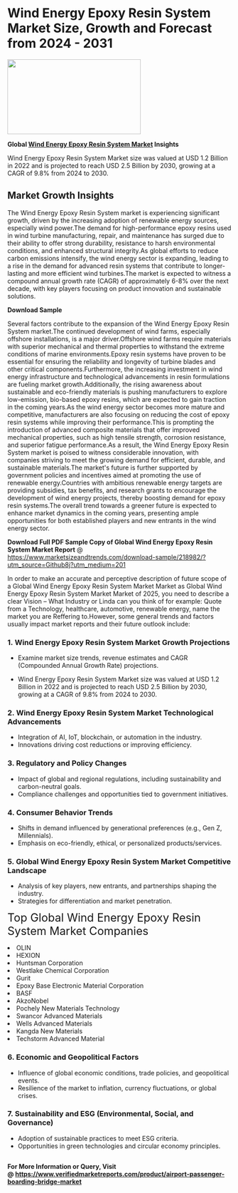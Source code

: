 <H1>Wind Energy Epoxy Resin System Market Size, Growth and Forecast from 2024 - 2031</H1><img class="aligncenter size-medium wp-image-584254" src="https://thirdeyenews.in/wp-content/uploads/2024/09/Global-Market-Research-300x168.jpeg" alt="" width="300" height="168" /><p><strong>Global&nbsp;<a href="https://www.marketsizeandtrends.com/download-sample/218982/?utm_source=Github8j?utm_medium=201">Wind Energy Epoxy Resin System Market</a> Insights</strong></p><p>Wind Energy Epoxy Resin System Market size was valued at USD 1.2 Billion in 2022 and is projected to reach USD 2.5 Billion by 2030, growing at a CAGR of 9.8% from 2024 to 2030.</p><p><h2>Market Growth Insights</h2> <p>The Wind Energy Epoxy Resin System market is experiencing significant growth, driven by the increasing adoption of renewable energy sources, especially wind power.The demand for high-performance epoxy resins used in wind turbine manufacturing, repair, and maintenance has surged due to their ability to offer strong durability, resistance to harsh environmental conditions, and enhanced structural integrity.As global efforts to reduce carbon emissions intensify, the wind energy sector is expanding, leading to a rise in the demand for advanced resin systems that contribute to longer-lasting and more efficient wind turbines.The market is expected to witness a compound annual growth rate (CAGR) of approximately 6-8% over the next decade, with key players focusing on product innovation and sustainable solutions.</p> <p><strong>Download Sample</strong></p> <p>Several factors contribute to the expansion of the Wind Energy Epoxy Resin System market.The continued development of wind farms, especially offshore installations, is a major driver.Offshore wind farms require materials with superior mechanical and thermal properties to withstand the extreme conditions of marine environments.Epoxy resin systems have proven to be essential for ensuring the reliability and longevity of turbine blades and other critical components.Furthermore, the increasing investment in wind energy infrastructure and technological advancements in resin formulations are fueling market growth.Additionally, the rising awareness about sustainable and eco-friendly materials is pushing manufacturers to explore low-emission, bio-based epoxy resins, which are expected to gain traction in the coming years.As the wind energy sector becomes more mature and competitive, manufacturers are also focusing on reducing the cost of epoxy resin systems while improving their performance.This is prompting the introduction of advanced composite materials that offer improved mechanical properties, such as high tensile strength, corrosion resistance, and superior fatigue performance.As a result, the Wind Energy Epoxy Resin System market is poised to witness considerable innovation, with companies striving to meet the growing demand for efficient, durable, and sustainable materials.The market's future is further supported by government policies and incentives aimed at promoting the use of renewable energy.Countries with ambitious renewable energy targets are providing subsidies, tax benefits, and research grants to encourage the development of wind energy projects, thereby boosting demand for epoxy resin systems.The overall trend towards a greener future is expected to enhance market dynamics in the coming years, presenting ample opportunities for both established players and new entrants in the wind energy sector.<p><span class=""><strong>Download Full PDF Sample Copy of Global Wind Energy Epoxy Resin System Market Report</strong> @ <a href="https://www.marketsizeandtrends.com/download-sample/218982/?utm_source=Github8j?utm_medium=201" target="_blank">https://www.marketsizeandtrends.com/download-sample/218982/?utm_source=Github8j?utm_medium=201</a></span></p><p>In order to make an accurate and perceptive description of future scope of a Global&nbsp;Wind Energy Epoxy Resin System Market Market as Global&nbsp;Wind Energy Epoxy Resin System Market Market of 2025, you need to describe a clear Vision &ndash; What Industry or Linda can you think of for example: Quote from a Technology, healthcare, automotive, renewable energy, name the market you are Reffering to.However, some general trends and factors usually impact market reports and their future outlook include:</p><h3>1.&nbsp;<strong>Wind Energy Epoxy Resin System Market Growth Projections</strong></h3><ul><li>Examine market size trends, revenue estimates and CAGR (Compounded Annual Growth Rate) projections.</li><li><p>Wind Energy Epoxy Resin System Market size was valued at USD 1.2 Billion in 2022 and is projected to reach USD 2.5 Billion by 2030, growing at a CAGR of 9.8% from 2024 to 2030.</p></li></ul><h3>2.&nbsp;<strong>Wind Energy Epoxy Resin System Market Technological Advancements</strong></h3><ul><li>Integration of AI, IoT, blockchain, or automation in the industry.</li><li>Innovations driving cost reductions or improving efficiency.</li></ul><h3>3.&nbsp;<strong>Regulatory and Policy Changes</strong></h3><ul><li>Impact of global and regional regulations, including sustainability and carbon-neutral goals.</li><li>Compliance challenges and opportunities tied to government initiatives.</li></ul><h3>4.&nbsp;<strong>Consumer Behavior Trends</strong></h3><ul><li>Shifts in demand influenced by generational preferences (e.g., Gen Z, Millennials).</li><li>Emphasis on eco-friendly, ethical, or personalized products/services.</li></ul><h3>5.&nbsp;<strong>Global Wind Energy Epoxy Resin System Market Competitive Landscape</strong></h3><ul><li>Analysis of key players, new entrants, and partnerships shaping the industry.</li><li>Strategies for differentiation and market penetration.</li></ul><p data-pm-slice="1 1 []"><span style="color: inherit; font-family: inherit; font-size: 25px;">Top Global Wind Energy Epoxy Resin System Market Companies</span></p><div class="" data-test-id=""><p><li>OLIN</li><li> HEXION</li><li> Huntsman Corporation</li><li> Westlake Chemical Corporation</li><li> Gurit</li><li> Epoxy Base Electronic Material Corporation</li><li> BASF</li><li> AkzoNobel</li><li> Pochely New Materials Technology</li><li> Swancor Advanced Materials</li><li> Wells Advanced Materials</li><li> Kangda New Materials</li><li> Techstorm Advanced Material</li></p></div><h3>6.&nbsp;<strong>Economic and Geopolitical Factors</strong></h3><ul><li>Influence of global economic conditions, trade policies, and geopolitical events.</li><li>Resilience of the market to inflation, currency fluctuations, or global crises.</li></ul><h3>7.&nbsp;<strong>Sustainability and ESG (Environmental, Social, and Governance)</strong></h3><ul><li>Adoption of sustainable practices to meet ESG criteria.</li><li>Opportunities in green technologies and circular economy principles.</li></ul><h2><strong style="font-size: 14px;">For More Information or Query, Visit @&nbsp;</strong><a style="background-color: #ffffff; font-size: 14px;" href="https://www.marketsizeandtrends.com/report/wind-energy-epoxy-resin-system-market/" target="_blank">https://www.verifiedmarketreports.com/product/airport-passenger-boarding-bridge-market</a></h2>